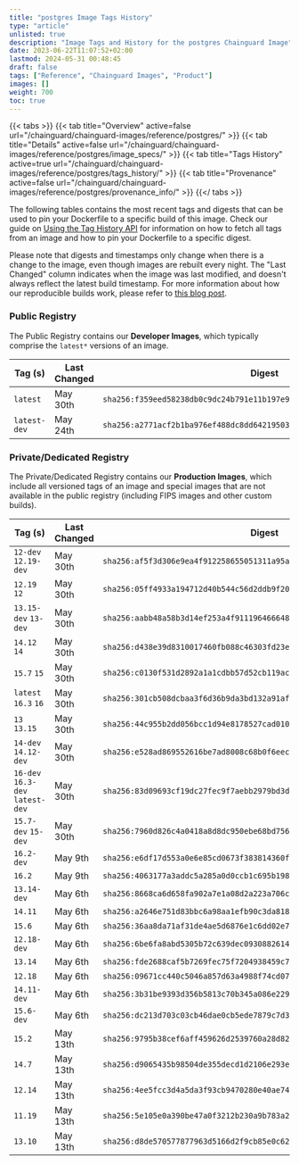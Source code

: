 ```yaml
---
title: "postgres Image Tags History"
type: "article"
unlisted: true
description: "Image Tags and History for the postgres Chainguard Image"
date: 2023-06-22T11:07:52+02:00
lastmod: 2024-05-31 00:48:45
draft: false
tags: ["Reference", "Chainguard Images", "Product"]
images: []
weight: 700
toc: true
---
```


{{< tabs >}}
{{< tab title="Overview" active=false url="/chainguard/chainguard-images/reference/postgres/" >}}
{{< tab title="Details" active=false url="/chainguard/chainguard-images/reference/postgres/image_specs/" >}}
{{< tab title="Tags History" active=true url="/chainguard/chainguard-images/reference/postgres/tags_history/" >}}
{{< tab title="Provenance" active=false url="/chainguard/chainguard-images/reference/postgres/provenance_info/" >}}
{{</ tabs >}}

The following tables contains the most recent tags and digests that can be used to pin your Dockerfile to a specific build of this image. Check our guide on [Using the Tag History API](/chainguard/chainguard-images/using-the-tag-history-api/) for information on how to fetch all tags from an image and how to pin your Dockerfile to a specific digest.

Please note that digests and timestamps only change when there is a change to the image, even though images are rebuilt every night. The "Last Changed" column indicates when the image was last modified, and doesn't always reflect the latest build timestamp. For more information about how our reproducible builds work, please refer to [this blog post](https://www.chainguard.dev/unchained/reproducing-chainguards-reproducible-image-builds).

### Public Registry
The Public Registry contains our **Developer Images**, which typically comprise the `latest*` versions of an image.

| Tag (s)       | Last Changed | Digest                                                                    |
|---------------|--------------|---------------------------------------------------------------------------|
|  `latest`     | May 30th     | `sha256:f359eed58238db0c9dc24b791e11b197e997e799eb42455f31099fc1492617e7` |
|  `latest-dev` | May 24th     | `sha256:a2771acf2b1ba976ef488dc8dd642195030d36a9a87272d967dc8927922807d9` |


### Private/Dedicated Registry
The Private/Dedicated Registry contains our **Production Images**, which include all versioned tags of an image and special images that are not available in the public registry (including FIPS images and other custom builds).

| Tag (s)                           | Last Changed | Digest                                                                    |
|-----------------------------------|--------------|---------------------------------------------------------------------------|
|  `12-dev` `12.19-dev`             | May 30th     | `sha256:af5f3d306e9ea4f912258655051311a95abeeef556ad59de023748a028f1a49d` |
|  `12.19` `12`                     | May 30th     | `sha256:05ff4933a194712d40b544c56d2ddb9f2038c2f60bfd8a6be4bf4bc2922146a1` |
|  `13.15-dev` `13-dev`             | May 30th     | `sha256:aabb48a58b3d14ef253a4f91119646664850ca48969cbd805b28d6160cd9c2bd` |
|  `14.12` `14`                     | May 30th     | `sha256:d438e39d8310017460fb088c46303fd23e1eec9c62b0a4676c8a774a4414fecb` |
|  `15.7` `15`                      | May 30th     | `sha256:c0130f531d2892a1a1cdbb57d52cb119acb01d737083780df25a9242464e3fe2` |
|  `latest` `16.3` `16`             | May 30th     | `sha256:301cb508dcbaa3f6d36b9da3bd132a91af1e82be0d58a3823f74863d70645f9b` |
|  `13` `13.15`                     | May 30th     | `sha256:44c955b2dd056bcc1d94e8178527cad010d71a23451a93cdd2cc0f28b7a78534` |
|  `14-dev` `14.12-dev`             | May 30th     | `sha256:e528ad869552616be7ad8008c68b0f6eec42843137cd34777de9e7fdb2302044` |
|  `16-dev` `16.3-dev` `latest-dev` | May 30th     | `sha256:83d09693cf19dc27fec9f7aebb2979bd3dbae5e1669104c7eaaf56ccdad357ac` |
|  `15.7-dev` `15-dev`              | May 30th     | `sha256:7960d826c4a0418a8d8dc950ebe68bd75684b00639e0deaac4eedc738ce6a1b4` |
|  `16.2-dev`                       | May 9th      | `sha256:e6df17d553a0e6e85cd0673f383814360fd64ce3f079e272b25b3a61dd9a5a51` |
|  `16.2`                           | May 9th      | `sha256:4063177a3addc5a285a0d0ccb1c695b19892a65a4ac67fc2303720beaa5cad7b` |
|  `13.14-dev`                      | May 6th      | `sha256:8668ca6d658fa902a7e1a08d2a223a706caf315dd243663a754e2fbed5dbaccd` |
|  `14.11`                          | May 6th      | `sha256:a2646e751d83bbc6a98aa1efb90c3da8180cc5a27b921f8bf382ae595721ba77` |
|  `15.6`                           | May 6th      | `sha256:36aa8da71af31de4ae5d6876e1c6dd02e74a9438a5d5867f7b1067173d1bf0f8` |
|  `12.18-dev`                      | May 6th      | `sha256:6be6fa8abd5305b72c639dec0930882614493c3a4b3042a2e7ce7a3bc99890bc` |
|  `13.14`                          | May 6th      | `sha256:fde2688caf5b7269fec75f7204938459c7eaa3b0c4bf3ec68e6f9aa35079e464` |
|  `12.18`                          | May 6th      | `sha256:09671cc440c5046a857d63a4988f74cd070bebc89ed765113d514001f9fc1ad2` |
|  `14.11-dev`                      | May 6th      | `sha256:3b31be9393d356b5813c70b345a086e229ff8e1c432c07f6405d6903caee3922` |
|  `15.6-dev`                       | May 6th      | `sha256:dc213d703c03cb46dae0cb5ede7879c7d335d75c09e4a9120e5e8c83d3138eed` |
|  `15.2`                           | May 13th     | `sha256:9795b38cef6aff459626d2539760a28d82b40e3d54a51616486e9c1ba18594d7` |
|  `14.7`                           | May 13th     | `sha256:d9065435b98504de355decd1d2106e293eab368b170aabf3368950db105d07d6` |
|  `12.14`                          | May 13th     | `sha256:4ee5fcc3d4a5da3f93cb9470280e40ae740fa9248094f7bc32ed6f5af5ea2b42` |
|  `11.19`                          | May 13th     | `sha256:5e105e0a390be47a0f3212b230a9b783a2c4b65dee3f8c9b28440a7e635c9917` |
|  `13.10`                          | May 13th     | `sha256:d8de570577877963d5166d2f9cb85e0c626e6b70e188d63f75fd38be6ac0138c` |

